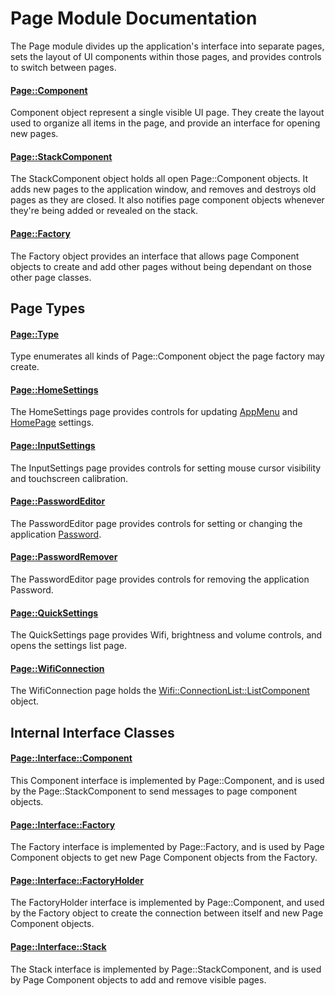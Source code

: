# Page Module Documentation
The Page module divides up the application's interface into separate pages, sets the layout of UI components within those pages, and provides controls to switch between pages.

#### [Page\::Component](../../Source/Page/Page_Component.h)
Component object represent a single visible UI page. They create the layout used to organize all items in the page, and provide an interface for opening new pages.

#### [Page\::StackComponent](../../Source/Page/Page_StackComponent.h)
The StackComponent object holds all open Page::Component objects. It adds new pages to the application window, and removes and destroys old pages as they are closed. It also notifies page component objects whenever they're being added or revealed on the stack.

#### [Page\::Factory](../../Source/Page/Page_Factory.h)
The Factory object provides an interface that allows page Component objects to create and add other pages without being dependant on those other page classes.

## Page Types

#### [Page\::Type](../../Source/Page/Page_Type.h)
Type enumerates all kinds of Page::Component object the page factory may create.

#### [Page\::HomeSettings](../../Source/Page/PageTypes/Page_HomeSettings.h)
The HomeSettings page provides controls for updating [AppMenu](./AppMenu.md) and [HomePage](../../Source/HomePage.h) settings.

#### [Page\::InputSettings](../../Source/Page/PageTypes/Page_InputSettings.h)
The InputSettings page provides controls for setting mouse cursor visibility and touchscreen calibration.

#### [Page\::PasswordEditor](../../Source/Page/PageTypes/Page_PasswordEditor.h)
The PasswordEditor page provides controls for setting or changing the application [Password](./Password.md).

#### [Page\::PasswordRemover](../../Source/Page/PageTypes/Page_PasswordEditor.h)
The PasswordEditor page provides controls for removing the application Password.

#### [Page\::QuickSettings](../../Source/Page/PageTypes/Page_QuickSettings.h)
The QuickSettings page provides Wifi, brightness and volume controls, and opens the settings list page.

#### [Page\::WifiConnection](../../Source/Page/PageTypes/Page_WifiConnection.h)
The WifiConnection page holds the [Wifi\::ConnectionList\::ListComponent](../../Source/Wifi/Component/ConnectionList/Wifi_ConnectionList_ListComponent.h) object.


## Internal Interface Classes

#### [Page\::Interface\::Component](../../Source/Page/Interface/Page_Interface_Component.h)
This Component interface is implemented by Page\::Component, and is used by the Page\::StackComponent to send messages to page component objects.

#### [Page\::Interface\::Factory](../../Source/Page/Interface/Page_Interface_Factory.h)
The Factory interface is implemented by Page\::Factory, and is used by Page Component objects to get new Page Component objects from the Factory.

#### [Page\::Interface\::FactoryHolder](../../Source/Page/Interface/Page_Interface_FactoryHolder.h)
The FactoryHolder interface is implemented by Page\::Component, and used by the Factory object to create the connection between itself and new Page Component objects.

#### [Page\::Interface\::Stack](../../Source/Page/Interface/Page_Interface_Stack.h)
The Stack interface is implemented by Page\::StackComponent, and is used by Page Component objects to add and remove visible pages.
